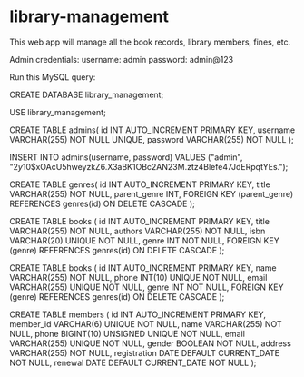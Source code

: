 # library-management
This web app will manage all the book records, library members, fines, etc.

Admin credentials:
username: admin
password: admin@123

Run this MySQL query:

CREATE DATABASE library_management;

USE library_management;

CREATE TABLE admins(
  id INT AUTO_INCREMENT PRIMARY KEY,
  username VARCHAR(255) NOT NULL UNIQUE,
  password VARCHAR(255) NOT NULL
);

INSERT INTO admins(username, password) VALUES ("admin", "$2y$10$xOAcU5hweyzkZ6.X3aBK1OBc2AN23M.ztz4Blefe47JdERpqtYEs.");

CREATE TABLE genres(
  id INT AUTO_INCREMENT PRIMARY KEY,
  title VARCHAR(255) NOT NULL,
  parent_genre INT,
  FOREIGN KEY (parent_genre) REFERENCES genres(id) ON DELETE CASCADE
);

CREATE TABLE books (
    id INT AUTO_INCREMENT PRIMARY KEY,
    title VARCHAR(255) NOT NULL,
    authors VARCHAR(255) NOT NULL,
    isbn VARCHAR(20) UNIQUE NOT NULL,
    genre INT NOT NULL,
    FOREIGN KEY (genre) REFERENCES genres(id) ON DELETE CASCADE
);

CREATE TABLE books (
    id INT AUTO_INCREMENT PRIMARY KEY,
    name VARCHAR(255) NOT NULL,
    phone INT(10) UNIQUE NOT NULL,
    email VARCHAR(255) UNIQUE NOT NULL,
    genre INT NOT NULL,
    FOREIGN KEY (genre) REFERENCES genres(id) ON DELETE CASCADE
);

CREATE TABLE members (
  id INT AUTO_INCREMENT PRIMARY KEY,
  member_id VARCHAR(6) UNIQUE NOT NULL,
  name VARCHAR(255) NOT NULL,
  phone BIGINT(10) UNSIGNED UNIQUE NOT NULL,
  email VARCHAR(255) UNIQUE NOT NULL,
  gender BOOLEAN NOT NULL,
  address VARCHAR(255) NOT NULL,
  registration DATE DEFAULT CURRENT_DATE NOT NULL,
  renewal DATE DEFAULT CURRENT_DATE NOT NULL
);